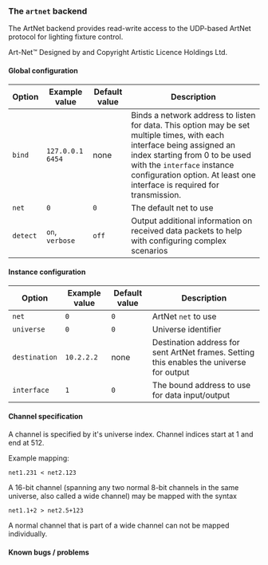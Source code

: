 ### The `artnet` backend

The ArtNet backend provides read-write access to the UDP-based ArtNet protocol for lighting
fixture control.

Art-Net™ Designed by and Copyright Artistic Licence Holdings Ltd.

#### Global configuration

| Option	| Example value		| Default value 	| Description		|
|---------------|-----------------------|-----------------------|-----------------------|
| `bind`	| `127.0.0.1 6454`	| none			| Binds a network address to listen for data. This option may be set multiple times, with each interface being assigned an index starting from 0 to be used with the `interface` instance configuration option. At least one interface is required for transmission. |
| `net`		| `0`			| `0`			| The default net to use |
| `detect`	| `on`, `verbose`	| `off`			| Output additional information on received data packets to help with configuring complex scenarios |

#### Instance configuration

| Option	| Example value		| Default value 	| Description		|
|---------------|-----------------------|-----------------------|-----------------------|
| `net`		| `0`			| `0`			| ArtNet `net` to use	|
| `universe`	| `0`			| `0`			| Universe identifier	|
| `destination`	| `10.2.2.2`		| none			| Destination address for sent ArtNet frames. Setting this enables the universe for output |
| `interface`	| `1`			| `0`			| The bound address to use for data input/output |

#### Channel specification

A channel is specified by it's universe index. Channel indices start at 1 and end at 512.

Example mapping:
```
net1.231 < net2.123
```

A 16-bit channel (spanning any two normal 8-bit channels in the same universe, also called a wide channel) may be mapped with the syntax
```
net1.1+2 > net2.5+123
```

A normal channel that is part of a wide channel can not be mapped individually.

#### Known bugs / problems
